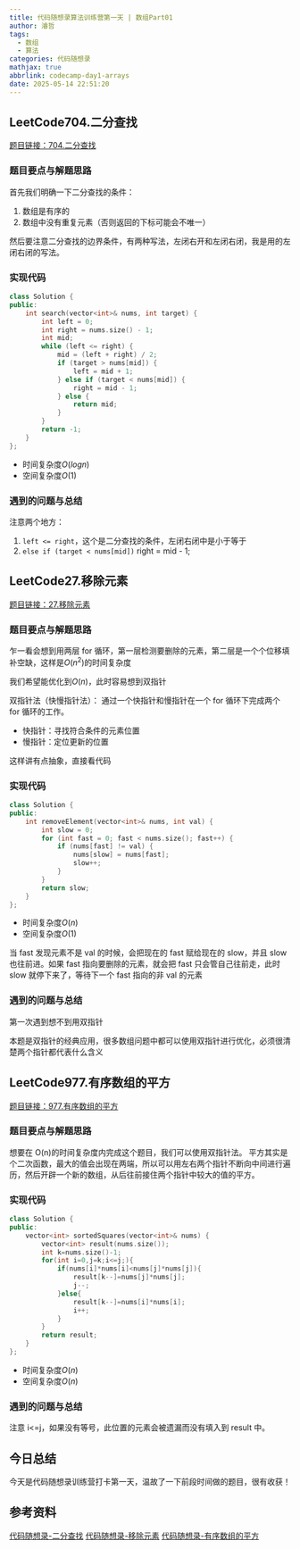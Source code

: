 ```yaml
---
title: 代码随想录算法训练营第一天 | 数组Part01
author: 濬哲
tags:
  - 数组
  - 算法
categories: 代码随想录
mathjax: true
abbrlink: codecamp-day1-arrays
date: 2025-05-14 22:51:20
---
```


## LeetCode704.二分查找

[题目链接：704.二分查找](https://leetcode.cn/problems/binary-search/description/)

### 题目要点与解题思路

首先我们明确一下二分查找的条件：

1.  数组是有序的
2.  数组中没有重复元素（否则返回的下标可能会不唯一）

然后要注意二分查找的边界条件，有两种写法，左闭右开和左闭右闭，我是用的左闭右闭的写法。

<!--more-->

### 实现代码

```cpp
class Solution {
public:
    int search(vector<int>& nums, int target) {
        int left = 0;
        int right = nums.size() - 1;
        int mid;
        while (left <= right) {
            mid = (left + right) / 2;
            if (target > nums[mid]) {
                left = mid + 1;
            } else if (target < nums[mid]) {
                right = mid - 1;
            } else {
                return mid;
            }
        }
        return -1;
    }
};
```

- 时间复杂度$O(logn)$
- 空间复杂度$O(1)$

### 遇到的问题与总结

注意两个地方：

1.  `left <= right`，这个是二分查找的条件，左闭右闭中是小于等于
2.  `else if (target < nums[mid])` right = mid - 1;

## LeetCode27.移除元素

[题目链接：27.移除元素](https://leetcode.cn/problems/remove-element/description/)

### 题目要点与解题思路

乍一看会想到用两层 for 循环，第一层检测要删除的元素，第二层是一个个位移填补空缺，这样是$O(n^2)$的时间复杂度

我们希望能优化到$O(n)$，此时容易想到双指针

双指针法（快慢指针法）： 通过一个快指针和慢指针在一个 for 循环下完成两个 for 循环的工作。

- 快指针：寻找符合条件的元素位置
- 慢指针：定位更新的位置

这样讲有点抽象，直接看代码

### 实现代码

```cpp
class Solution {
public:
    int removeElement(vector<int>& nums, int val) {
        int slow = 0;
        for (int fast = 0; fast < nums.size(); fast++) {
            if (nums[fast] != val) {
                nums[slow] = nums[fast];
                slow++;
            }
        }
        return slow;
    }
};
```

- 时间复杂度$O(n)$
- 空间复杂度$O(1)$

当 fast 发现元素不是 val 的时候，会把现在的 fast 赋给现在的 slow，并且 slow 也往前进。如果 fast 指向要删除的元素，就会把 fast 只会管自己往前走，此时 slow 就停下来了，等待下一个 fast 指向的非 val 的元素

### 遇到的问题与总结

第一次遇到想不到用双指针

本题是双指针的经典应用，很多数组问题中都可以使用双指针进行优化，必须很清楚两个指针都代表什么含义

## LeetCode977.有序数组的平方

[题目链接：977.有序数组的平方](https://leetcode.cn/problems/squares-of-a-sorted-array/description/)

### 题目要点与解题思路

想要在 O(n)的时间复杂度内完成这个题目，我们可以使用双指针法。
平方其实是个二次函数，最大的值会出现在两端，所以可以用左右两个指针不断向中间进行遍历，然后开辟一个新的数组，从后往前接住两个指针中较大的值的平方。

### 实现代码

```cpp
class Solution {
public:
    vector<int> sortedSquares(vector<int>& nums) {
        vector<int> result(nums.size());
        int k=nums.size()-1;
        for(int i=0,j=k;i<=j;){
            if(nums[i]*nums[i]<nums[j]*nums[j]){
                result[k--]=nums[j]*nums[j];
                j--;
            }else{
                result[k--]=nums[i]*nums[i];
                i++;
            }
        }
        return result;
    }
};
```

- 时间复杂度$O(n)$
- 空间复杂度$O(n)$

### 遇到的问题与总结

注意 i<=j，如果没有等号，此位置的元素会被遗漏而没有填入到 result 中。

## 今日总结

今天是代码随想录训练营打卡第一天，温故了一下前段时间做的题目，很有收获！

## 参考资料

[代码随想录-二分查找](https://programmercarl.com/0704.%E4%BA%8C%E5%88%86%E6%9F%A5%E6%89%BE.html)
[代码随想录-移除元素](https://programmercarl.com/0027.%E7%A7%BB%E9%99%A4%E5%85%83%E7%B4%A0.html)
[代码随想录-有序数组的平方](https://programmercarl.com/0977.%E6%9C%89%E5%BA%8F%E6%95%B0%E7%BB%84%E7%9A%84%E5%B9%B3%E6%96%B9.html)
